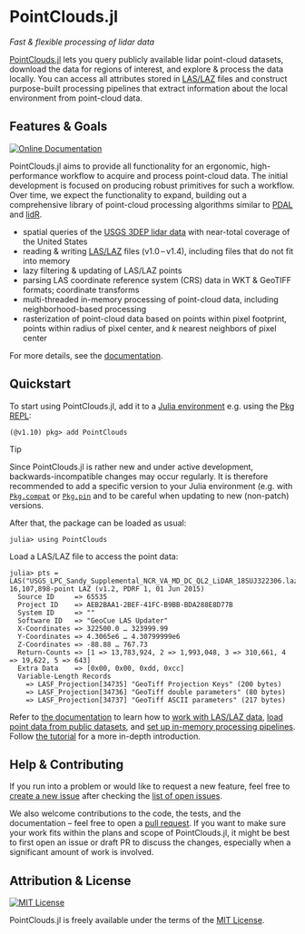# PointClouds.jl

*Fast & flexible processing of lidar data*

[PointClouds.jl](https://github.com/efpl-columbia/PointClouds.jl) lets you
query publicly available lidar point-cloud datasets, download the data for
regions of interest, and explore & process the data locally. You can access all
attributes stored in [LAS/LAZ](https://en.wikipedia.org/wiki/LAS_file_format)
files and construct purpose-built processing pipelines that extract information
about the local environment from point-cloud data.

## Features & Goals

[![Online Documentation](https://img.shields.io/badge/🕮-Online_Documentation-2C6BAC)](https://docs.mfsch.dev/PointClouds.jl/)

PointClouds.jl aims to provide all functionality for an ergonomic,
high-performance workflow to acquire and process point-cloud data. The initial
development is focused on producing robust primitives for such a workflow.
Over time, we expect the functionality to expand, building out a comprehensive
library of point-cloud processing algorithms similar to
[PDAL](https://pdal.io/) and [lidR](https://r-lidar.github.io/lidRbook/).

- spatial queries of the [USGS 3DEP lidar
  data](https://www.usgs.gov/3d-elevation-program) with near-total coverage of
  the United States
- reading & writing [LAS/LAZ](https://en.wikipedia.org/wiki/LAS_file_format)
  files (v1.0 – v1.4), including files that do not fit into memory
- lazy filtering & updating of LAS/LAZ points
- parsing LAS coordinate reference system (CRS) data in WKT & GeoTIFF formats;
  coordinate transforms
- multi-threaded in-memory processing of point-cloud data, including
  neighborhood-based processing
- rasterization of point-cloud data based on points within pixel footprint,
  points within radius of pixel center, and *k* nearest neighbors of pixel
  center

For more details, see the [documentation](https://docs.mfsch.dev/PointClouds.jl).

## Quickstart

To start using PointClouds.jl, add it to a [Julia environment](https://pkgdocs.julialang.org/v1/getting-started/#Getting-Started-with-Environments) e.g. using the [Pkg REPL](https://pkgdocs.julialang.org/v1/getting-started/#Basic-Usage):

```julia-repl
(@v1.10) pkg> add PointClouds
```

> [!TIP]
> Since PointClouds.jl is rather new and under active development,
> backwards-incompatible changes may occur regularly. It is therefore
> recommended to add a specific version to your Julia environment (e.g. with
> [`Pkg.compat`](https://pkgdocs.julialang.org/v1/api/#Pkg.compat) or
> [`Pkg.pin`](https://pkgdocs.julialang.org/v1/api/#Pkg.pin) and to be careful
> when updating to new (non-patch) versions.

After that, the package can be loaded as usual:

```julia-repl
julia> using PointClouds
```

Load a LAS/LAZ file to access the point data:

```julia-repl
julia> pts = LAS("USGS_LPC_Sandy_Supplemental_NCR_VA_MD_DC_QL2_LiDAR_18SUJ322306.laz")
16,107,898-point LAZ (v1.2, PDRF 1, 01 Jun 2015)
  Source ID     => 65535
  Project ID    => AEB2BAA1-2BEF-41FC-B9BB-BDA288E8D77B
  System ID     => ""
  Software ID   => "GeoCue LAS Updater"
  X-Coordinates => 322500.0 … 323999.99
  Y-Coordinates => 4.3065e6 … 4.30799999e6
  Z-Coordinates => -88.88 … 767.73
  Return-Counts => [1 => 13,783,924, 2 => 1,993,048, 3 => 310,661, 4 => 19,622, 5 => 643]
  Extra Data    => [0x00, 0x00, 0xdd, 0xcc]
  Variable-Length Records
    => LASF_Projection[34735] "GeoTiff Projection Keys" (200 bytes)
    => LASF_Projection[34736] "GeoTiff double parameters" (80 bytes)
    => LASF_Projection[34737] "GeoTiff ASCII parameters" (217 bytes)
```

Refer to [the documentation](https://docs.mfsch.dev/PointClouds.jl) to learn how to [work with LAS/LAZ data](https://docs.mfsch.dev/PointClouds.jl/input-output/), [load point data from public datasets](https://docs.mfsch.dev/PointClouds.jl/data-sources/), and [set up in-memory processing pipelines](https://docs.mfsch.dev/PointClouds.jl/point-processing/). Follow [the tutorial](https://docs.mfsch.dev/PointClouds.jl/tutorial/) for a more in-depth introduction.

## Help & Contributing

If you run into a problem or would like to request a new feature, feel free to [create a new issue](https://github.com/efpl-columbia/PointClouds.jl/issues/new) after checking the [list of open issues](https://github.com/efpl-columbia/PointClouds.jl/issues).

We also welcome contributions to the code, the tests, and the documentation – feel free to open a [pull request](https://github.com/efpl-columbia/PointClouds.jl/pulls).
If you want to make sure your work fits within the plans and scope of PointClouds.jl, it might be best to first open an issue or draft PR to discuss the changes, especially when a significant amount of work is involved.

## Attribution & License

[![MIT License](https://img.shields.io/badge/License-MIT-D2D2C0)](./LICENSE.md)

PointClouds.jl is freely available under the terms of the [MIT License](./LICENSE.md).
